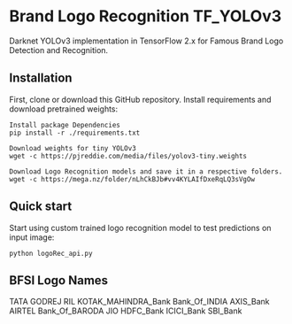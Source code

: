 # Brand Logo Recognition TF_YOLOv3

Darknet YOLOv3 implementation in TensorFlow 2.x for Famous Brand Logo Detection and Recognition.

## Installation
First, clone or download this GitHub repository.
Install requirements and download pretrained weights:

```
Install package Dependencies
pip install -r ./requirements.txt

Download weights for tiny YOLOv3
wget -c https://pjreddie.com/media/files/yolov3-tiny.weights

Download Logo Recognition models and save it in a respective folders.
wget -c https://mega.nz/folder/nLhCkBJb#vv4KYLAIfDxeRqLQ3sVgOw

```

## Quick start
Start using custom trained logo recognition model to test predictions on input image:
```
python logoRec_api.py

```

## BFSI Logo Names
TATA
GODREJ
RIL
KOTAK_MAHINDRA_Bank
Bank_Of_INDIA
AXIS_Bank
AIRTEL
Bank_Of_BARODA
JIO
HDFC_Bank
ICICI_Bank
SBI_Bank



